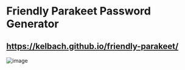 # Friendly Parakeet Password Generator
## https://kelbach.github.io/friendly-parakeet/
![image](https://user-images.githubusercontent.com/87092340/132959175-1b5b72ae-321e-4981-8540-89d6e8e4b0ca.png)
